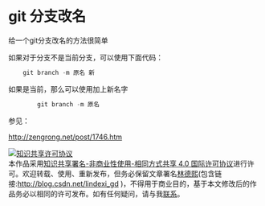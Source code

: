 # git 分支改名

给一个git分支改名的方法很简单

<!--more-->

<div id="toc"></div>
<!-- csdn -->

如果对于分支不是当前分支，可以使用下面代码：

```csharp
    git branch -m 原名 新
```

如果是当前，那么可以使用加上新名字


```csharp
        git branch -m 原名 
```

参见：

http://zengrong.net/post/1746.htm

<a rel="license" href="http://creativecommons.org/licenses/by-nc-sa/4.0/"><img alt="知识共享许可协议" style="border-width:0" src="https://i.creativecommons.org/l/by-nc-sa/4.0/88x31.png" /></a><br />本作品采用<a rel="license" href="http://creativecommons.org/licenses/by-nc-sa/4.0/">知识共享署名-非商业性使用-相同方式共享 4.0 国际许可协议</a>进行许可。欢迎转载、使用、重新发布，但务必保留文章署名[林德熙](http://blog.csdn.net/lindexi_gd)(包含链接:http://blog.csdn.net/lindexi_gd )，不得用于商业目的，基于本文修改后的作品务必以相同的许可发布。如有任何疑问，请与我[联系](mailto:lindexi_gd@163.com)。